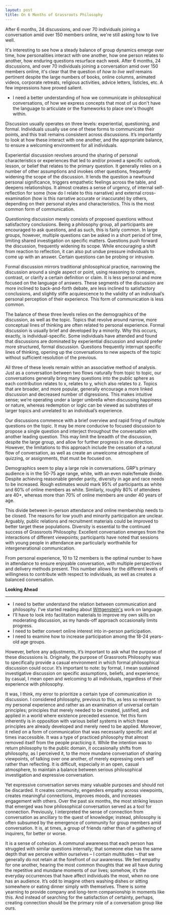 ```yaml
---
layout: post
title: On 6 Months of Grassroots Philosophy
---
```

After 6 months, 24 discussions, and over 70 individuals joining a conversation amid over 150 members online, we're still asking how to live well. <!--excerpt-->

It's interesting to see how a steady balance of group dynamics emerge over time, how personalities interact with one another, how one person relates to another, how enduring questions resurface each week. After 6 months, 24 discussions, and over 70 individuals joining a conversation amid over 150 members online, it's clear that the question of *how to live well* remains pertinent despite the large numbers of books, online columns, animated videos, corporate retreats, religious activities, advice letters, listicles, etc. A few impressions have proved salient.

- I need a better understanding of how we communicate in philosophical conversations, of how we express concepts that most of us don't have the language to articulate or the frameworks to place one's thought within. 

Discussion usually operates on three levels: experiential, questioning, and formal. Individuals usually use one of these forms to communicate their points, and this trait remains consistent across discussions. It’s importantly to look at how these interact with one another, and the appropriate balance, to ensure a welcoming environment for all individuals.

Experiential discussion revolves around the sharing of personal characteristics or experiences that led to and/or proved a specific outlook, lesson, or belief that relates to the primary question. It generally relies on a number of other assumptions and invokes other questions, frequently widening the scope of the discussion. It lends the question a newfound personal significance, triggers empathetic feelings across the table, and deepens relationships. It almost creates a sense of urgency, of internal self-reflection for some (how do I relate to this narrative) and external cross-examination (how is this narrative accurate or inaccurate) by others, depending on their personal styles and characteristics. This is the most common form of communication.

Questioning discussion merely consists of proposed questions without satisfactory conclusions. Being a philosophy group, all participants are encouraged to ask questions, and as such, this is fairly common. In large groups, however, multiple questions can be asked in a short period of time, limiting shared investigation on specific matters. Questions push forward the discussion, frequently widening its scope. While encouraging a shift from reaction to reflection, it can also put undue pressure individuals to come up with an answer. Certain questions can be probing or intrusive. 

Formal discussion mirrors traditional philosophical practice, narrowing the discussion around a single aspect or point, using reasoning to compare, contrast, or clarify a certain definition or claim. It is less personal and more focused on the language of answers. These segments of the discussion are more inclined to back-and-forth debate, are less inclined to satisfactory conclusions, and slightly stifle acquiescence to the validity of an individual’s personal perception of their experience.  This form of communication is less common.

The balance of these three levels relies on the demographics of the discussion, as well as the topic. Topics that revolve around narrow, more conceptual lines of thinking are often related to personal experience. Formal discussion is usually brief and developed by a minority. Why this occurs, exactly, is individual-specific. Some individuals have attended and found that discussions are dominated by experiential discussion and would prefer more structured, formal discussion. Questions frequently interrupt specific lines of thinking, opening up the conversations to new aspects of the topic without sufficient resolution of the previous. 

All three of these levels remain within an associative method of analysis. Just as a conversation between two flows naturally from topic to topic, our conversations generally bring many questions into the public sphere as each contribution relates to x, relates to y, which also relates to z. Topics that are broader, and more popular, generally encourage a more linked discussion and decreased number of digressions. This makes intuitive sense; we’re operating under a larger umbrella when discussing happiness or nature, whereas redemption or logic can be viewed as substrates of larger topics and unrelated to an individual’s experience.

Our discussions commence with a brief overview and rapid firing of multiple questions on the topic. It may be more conducive to focused discussion to propose a single question and interject throughout the conversation with another leading question. This may limit the breadth of the discussion, despite the large group, and allow for further progress in one direction. However, the limitations to this approach include the cessation of a natural flow of conversation, as well as create an unwelcome atmosphere of quizzing, or assignments, that must be focused on. 

Demographics seem to play a large role in conversations. GRP’s primary audience is in the 50-75 age range, white, with an even male/female divide. Despite achieving reasonable gender parity, diversity in age and race needs to be increased. Rough estimates would mark 95% of participants as white and 60% of online members as white. Similarly, roughly 80% of attendees are 40+, whereas more than 70% of online members are under 40 years of age. 

This divide between in-person attendance and online membership needs to be closed. The reasons for low youth and minority participation are unclear. Arguably, public relations and recruitment materials could be improved to better target these populations. Diversity is essential to the continued success of Grassroots Philosophy. Excellent conversation emerges from the interactions of different viewpoints; participants have noted that sessions with young people in attendance are particularly worthwhile for intergenerational communication.

From personal experience, 10 to 12 members is the optimal number to have in attendance to ensure enjoyable conversation, with multiple perspectives and delivery methods present. This number allows for the different levels of willingness to contribute with respect to individuals, as well as creates a balanced conversation. 

**Looking Ahead**
_____

-	I need to better understand the relation between communication and philosophy. I've started reading about [Wittgenstein's](https://plato.stanford.edu/entries/wittgenstein/) work on language.
-	I’ll have to look into facilitation materials to improve my own skills on moderating discussion, as my hands-off approach occasionally limits progress.
-	I need to better convert online interest into in-person participation.
-	I need to examine how to increase participation among the 18-24 years-old age groups. 

However, before any adjustments, it’s important to ask what the purpose of these discussions is. 
Originally, the purpose of Grassroots Philosophy was to specifically provide a casual environment in which formal philosophical discussion could occur. It’s important to note: by formal, I mean sustained investigative discussion on specific assumptions, beliefs, and experience; by casual, I mean open and welcoming to all individuals, regardless of their experience with philosophy. 

It was, I think, my error to prioritize a certain type of communication in discussion. I considered philosophy, previous to this, as less so relevant to my personal experience and rather as an examination of universal certain principles; principles that merely needed to be created, justified, and applied in a world where existence preceded essence. Yet this form inherently is in opposition with various belief systems in which these principles are already developed and merely need to be applied. Moreover, it relied on a form of communication that was necessarily specific and at times inaccessible. It was a type of practiced philosophy that almost removed itself from the people practicing it. While the intention was to return philosophy to the public domain, it occasionally shifts from philosophy, as I perceived it, to the more mundane conversation of sharing viewpoints, of talking over one another, of merely expressing one’s self rather than reflecting. It is difficult, especially in an open, casual atmosphere, to maintain a balance between serious philosophical investigation and expressive conversation.

Yet expressive conversation serves many valuable purposes and should not be discarded. It creates community, engenders empathy across viewpoints, creates meaningful connections, improves moods, and increases engagement with others. Over the past six months, the most striking lesson that emerged was how philosophical conversation served as a tool for connection. Previously, I interpreted the sense of connection from conversation as ancillary to the quest of knowledge; instead, philosophy is often subsumed by the emergence of community for group members amid conversation. It is, at times, a group of friends rather than of a gathering of inquirers, for better or worse. 

It is a sense of cohesion. A communal awareness that each person has struggled with similar questions internally; that someone else has the same depth that we perceive within ourselves – I contain multitudes – that we generally do not retain at the forefront of our awareness. We feel empathy for one another, hearing the most common thoughts that we all have during the repetitive and mundane moments of our lives; somehow, it’s the everyday occurrences that have affect individuals the most, when no one has an audience. It’s odd to imagine others washing dishes or sitting somewhere or eating dinner simply with themselves. There is some yearning to provide company and long-term companionship in moments like this. And instead of searching for the satisfaction of certainty, perhaps, creating connection should be the primary role of a conversation group like ours.
